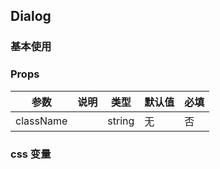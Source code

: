 ## Dialog

### 基本使用

<code src="../demo/dialog/dialog1.tsx"></code>

### Props

| 参数      | 说明 | 类型   | 默认值 | 必填 |
| --------- | ---- | ------ | ------ | ---- |
| className |      | string | 无     | 否   |

### css 变量
